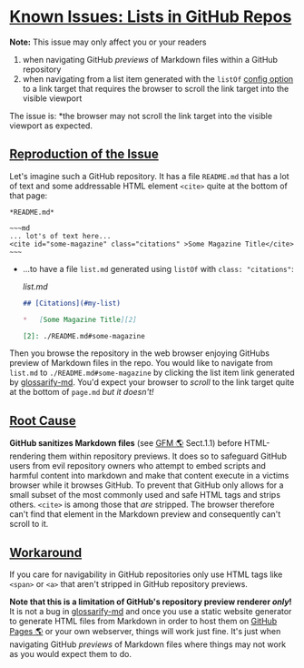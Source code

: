 # [Known Issues: Lists in GitHub Repos](#known-issues-lists-in-github-repos)

<!--
aliases: Lists on GitHub
-->

[2]: #large-file-link-target

**Note:** This issue may only affect you or your readers

1.  when navigating GitHub *previews* of Markdown files within a GitHub repository
2.  when navigating from a list item generated with the `listOf` [config option][1] to a link target that requires the browser to scroll the link target into the visible viewport

The issue is: \*the browser may not scroll the link target into the visible viewport as expected.

## [Reproduction of the Issue](#reproduction-of-the-issue)

Let's imagine such a GitHub repository. It has a file `README.md` that has a lot of text and some addressable HTML element `<cite>` quite at the bottom of that page:

    *README.md*

    ~~~md
    ... lot's of text here...
    <cite id="some-magazine" class="citations" >Some Magazine Title</cite>
    ~~~

*   ...to have a file `list.md` generated using `listOf` with `class: "citations"`:

    *list.md*

    ```md
    ## [Citations](#my-list)

    *   [Some Magazine Title][2]

    [2]: ./README.md#some-magazine
    ```

Then you browse the repository in the web browser enjoying GitHubs preview of Markdown files in the repo. You would like to navigate from `list.md` to `./README.md#some-magazine` by clicking the list item link generated by [glossarify-md][3]. You'd expect your browser to *scroll* to the link target quite at the bottom of `page.md` *but it doesn't!*

## [Root Cause](#root-cause)

**GitHub sanitizes Markdown files** (see [GFM 🌎][4] Sect.1.1) before HTML-rendering them within repository previews. It does so to safeguard GitHub users from evil repository owners who attempt to embed scripts and harmful content into markdown and make that content execute in a victims browser while it browses GitHub. To prevent that GitHub only allows for a small subset of the most commonly used and safe HTML tags and strips others. `<cite>` is among those that *are* stripped. The browser therefore can't find that element in the Markdown preview and consequently can't scroll to it.

## [Workaround](#workaround)

If you care for navigability in GitHub repositories only use HTML tags like `<span>` or `<a>` that aren't stripped in GitHub repository previews.

**Note that this is a limitation of GitHub's repository preview renderer *only*!** It is not a bug in [glossarify-md][3] and once you use a static website generator to generate HTML files from Markdown in order to host them on [GitHub Pages 🌎][5] or your own webserver, things will work just fine. It's just when navigating GitHub *previews* of Markdown files where things may not work as you would expect them to do.

[1]: https://github.com/about-code/glossarify-md/blob/master/conf/README.md

[3]: https://github.com/about-code/glossarify-md

[4]: https://github.github.com/gfm/ "GitHub Flavoured Markdown"

[5]: https://pages.github.com/ "GitHub Pages is a static website rendering and publishing service by GitHub Inc."
